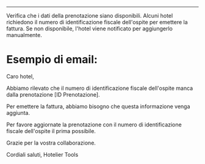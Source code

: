 ---

Verifica che i dati della prenotazione siano disponibili.
Alcuni hotel richiedono il numero di identificazione fiscale dell'ospite per emettere la fattura.
Se non disponibile, l'hotel viene notificato per aggiungerlo manualmente.

# Esempio di email:

Caro hotel,

Abbiamo rilevato che il numero di identificazione fiscale dell'ospite manca dalla prenotazione [ID Prenotazione].

Per emettere la fattura, abbiamo bisogno che questa informazione venga aggiunta.

Per favore aggiornate la prenotazione con il numero di identificazione fiscale dell'ospite il prima possibile.

Grazie per la vostra collaborazione.

Cordiali saluti,
Hotelier Tools
